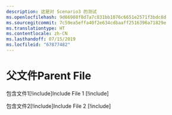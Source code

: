 ```yaml
---
description: 这是对 Scenario3 的测试
ms.openlocfilehash: 9d66908f8d7a7c831bb1076c6651e2571f3bdc8d
ms.sourcegitcommit: 7c59ea5effa40f2e634cdbaaff2516396a71829e
ms.translationtype: HT
ms.contentlocale: zh-CN
ms.lasthandoff: 07/15/2019
ms.locfileid: "67877482"
---
```

# <a name="parent-file"></a><span data-ttu-id="04d6d-102">父文件</span><span class="sxs-lookup"><span data-stu-id="04d6d-102">Parent File</span></span>

<span data-ttu-id="04d6d-103">包含文件1[!include[](./includes/Scenario3_includeFile1.md)]</span><span class="sxs-lookup"><span data-stu-id="04d6d-103">Include File 1 [!include[](./includes/Scenario3_includeFile1.md)]</span></span>

<span data-ttu-id="04d6d-104">包含文件2[!include[](./includes/Scenario3_includeFile2.md)]</span><span class="sxs-lookup"><span data-stu-id="04d6d-104">Include File 2 [!include[](./includes/Scenario3_includeFile2.md)]</span></span>
